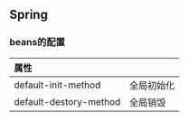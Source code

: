 ## Spring

### beans的配置

| 属性 |  |
| :--- | :--- |
| default-init-method | 全局初始化 |
| default-destory-method | 全局销毁 |



